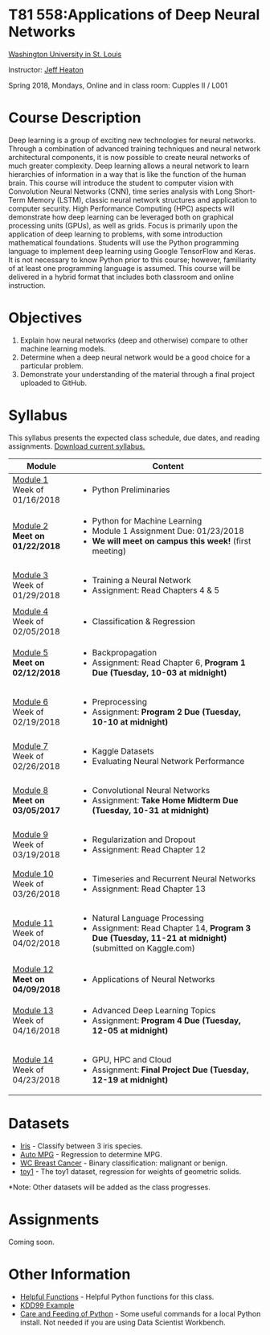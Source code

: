 # T81 558:Applications of Deep Neural Networks
[Washington University in St. Louis](http://www.wustl.edu)

Instructor: [Jeff Heaton](https://sites.wustl.edu/jeffheaton/)

Spring 2018, Mondays, Online and in class room: Cupples II / L001

# Course Description

Deep learning is a group of exciting new technologies for neural networks. Through a combination 
of advanced training techniques and neural network architectural components, it is now possible 
to create neural networks of much greater complexity. Deep learning allows a neural network to 
learn hierarchies of information in a way that is like the function of the human brain. This 
course will introduce the student to computer vision with Convolution Neural Networks (CNN), 
time series analysis with Long Short-Term Memory (LSTM), classic neural network structures and 
application to computer security. High Performance Computing (HPC) aspects will demonstrate how 
deep learning can be leveraged both on graphical processing units (GPUs), as well as grids. Focus 
is primarily upon the application of deep learning to problems, with some introduction mathematical 
foundations. Students will use the Python programming language to implement deep learning using 
Google TensorFlow and Keras. It is not necessary to know Python prior to this course; however, 
familiarity of at least one programming language is assumed. This course will be delivered in a 
hybrid format that includes both classroom and online instruction.

# Objectives

1. Explain how neural networks (deep and otherwise) compare to other machine learning models. 
2. Determine when a deep neural network would be a good choice for a particular problem.
3. Demonstrate your understanding of the material through a final project uploaded to GitHub.

# Syllabus
This syllabus presents the expected class schedule, due dates, and reading assignments.  [Download current syllabus.](https://raw.githubusercontent.com/jeffheaton/t81_558_deep_learning/master/pdf/t81_558_spring2018_syllabus.pdf)

Module|Content
---|---
[Module 1](https://github.com/jeffheaton/t81_558_deep_learning/blob/master/t81_558_class1_intro_python.ipynb)<br>Week of 01/16/2018 | <ul><li>Python Preliminaries</ul>
[Module 2](https://github.com/jeffheaton/t81_558_deep_learning/blob/master/t81_558_class2_tensor_flow.ipynb)<br>**Meet on 01/22/2018** | <ul><li>Python for Machine Learning<li>Module 1 Assignment Due: 01/23/2018<li>**We will meet on campus this week!** (first meeting)</ul>
[Module 3](https://github.com/jeffheaton/t81_558_deep_learning/blob/master/t81_558_class3_training.ipynb)<br>Week of 01/29/2018 | <ul><li>Training a Neural Network<li>Assignment: Read Chapters 4 & 5</ul>
[Module 4](https://github.com/jeffheaton/t81_558_deep_learning/blob/master/t81_558_class4_class_reg.ipynb)<br>Week of 02/05/2018 | <ul><li>Classification & Regression</ul>
[Module 5](https://github.com/jeffheaton/t81_558_deep_learning/blob/master/t81_558_class5_backpropagation.ipynb)<br>**Meet on 02/12/2018** | <ul><li>Backpropagation<li>Assignment: Read Chapter 6, <b>Program 1 Due (Tuesday, 10-03 at midnight)</b></ul>
[Module 6](https://github.com/jeffheaton/t81_558_deep_learning/blob/master/t81_558_class6_preprocessing.ipynb)<br>Week of 02/19/2018 | <ul><li>Preprocessing<li>Assignment: <b>Program 2 Due (Tuesday, 10-10 at midnight)</b></ul>
[Module 7](https://github.com/jeffheaton/t81_558_deep_learning/blob/master/t81_558_class7_kaggle.ipynb)<br>Week of 02/26/2018 | <ul><li>Kaggle Datasets<li>Evaluating Neural Network Performance</ul>
[Module 8](https://github.com/jeffheaton/t81_558_deep_learning/blob/master/t81_558_class8_cnn.ipynb)<br>**Meet on 03/05/2017** | <ul><li>Convolutional Neural Networks<li>Assignment: <b>Take Home Midterm Due (Tuesday, 10-31 at midnight)</b></ul>
[Module 9](https://github.com/jeffheaton/t81_558_deep_learning/blob/master/t81_558_class9_regularization.ipynb)<br>Week of 03/19/2018 | <ul><li>Regularization and Dropout<li>Assignment: Read Chapter 12</ul>
[Module 10](https://github.com/jeffheaton/t81_558_deep_learning/blob/master/t81_558_class10_lstm.ipynb)<br>Week of 03/26/2018 | <ul><li>Timeseries and Recurrent Neural Networks<li>Assignment: Read Chapter 13</ul>
[Module 11](https://github.com/jeffheaton/t81_558_deep_learning/blob/master/t81_558_class11_nlp.ipynb)<br>Week of 04/02/2018 | <ul><li>Natural Language Processing<li>Assignment: Read Chapter 14, <b>Program 3 Due (Tuesday, 11-21 at midnight)</b> (submitted on Kaggle.com)</b></ul>
[Module 12](https://github.com/jeffheaton/t81_558_deep_learning/blob/master/t81_558_class12_app.ipynb)<br>**Meet on 04/09/2018** | <ul><li>Applications of Neural Networks </ul>
[Module 13](https://github.com/jeffheaton/t81_558_deep_learning/blob/master/t81_558_class13_other.ipynb)<br>Week of 04/16/2018 | <ul><li>Advanced Deep Learning Topics<li>Assignment: <b>Program 4 Due (Tuesday, 12-05 at midnight)</b></ul>
[Module 14](https://github.com/jeffheaton/t81_558_deep_learning/blob/master/t81_558_class14_aws.ipynb)<br>Week of 04/23/2018 | <ul><li>GPU, HPC and Cloud<li>Assignment: <b>Final Project Due (Tuesday, 12-19 at midnight)</b></ul>

# Datasets

* [Iris](https://github.com/jeffheaton/t81_558_deep_learning/blob/master/datasets_iris.ipynb) - Classify between 3 iris species.
* [Auto MPG](https://github.com/jeffheaton/t81_558_deep_learning/blob/master/datasets_mpg.ipynb) - Regression to determine MPG.
* [WC Breast Cancer](https://github.com/jeffheaton/t81_558_deep_learning/blob/master/datasets_wcbc.ipynb) - Binary classification: malignant or benign.
* [toy1](https://github.com/jeffheaton/t81_558_deep_learning/blob/master/datasets_toy1.ipynb) - The toy1 dataset, regression for weights of geometric solids.

*Note: Other datasets will be added as the class progresses.

# Assignments

Coming soon.

# Other Information

* [Helpful Functions](https://github.com/jeffheaton/t81_558_deep_learning/blob/master/jeffs_helpful.ipynb) - Helpful Python functions for this class.
* [KDD99 Example](https://github.com/jeffheaton/t81_558_deep_learning/blob/master/tf_kdd99.ipynb)
* [Care and Feeding of Python](http://www.heatonresearch.com/content/python_care.html) - Some useful commands for a local Python install.  Not needed if you are using Data Scientist Workbench.

